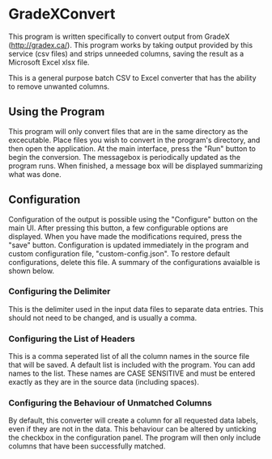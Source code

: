 # GradeXConvert
This program is written specifically to convert output from GradeX (http://gradex.ca/). This program works by taking output provided by this service (csv files) and strips unneeded columns, saving the result as a Microsoft Excel xlsx file.

This is a general purpose batch CSV to Excel converter that has the ability to remove unwanted columns.

## Using the Program
This program will only convert files that are in the same directory as the excecutable. Place files you wish to convert in the program's directory, and then open the application. At the main interface, press the "Run" button to begin the conversion. The messagebox is periodically updated as the program runs. When finished, a message box will be displayed summarizing what was done.

## Configuration
Configuration of the output is possible using the "Configure" button on the main UI. After pressing this button, a few configurable options are displayed. When you have made the modifications required, press the "save" button. Configuration is updated immediately in the program and custom configuration file, "custom-config.json". To restore default configurations, delete this file. A summary of the configurations avaialble is shown below.

### Configuring the Delimiter
This is the delimiter used in the input data files to separate data entries. This should not need to be changed, and is usually a comma. 

### Configuring the List of Headers
This is a comma seperated list of all the column names in the source file that will be saved. A default list is included with the program. You can add names to the list. These names are CASE SENSITIVE and must be entered exactly as they are in the source data (including spaces).

### Configuring the Behaviour of Unmatched Columns
By default, this converter will create a column for all requested data labels, even if they are not in the data. This behaviour can be altered by unticking the checkbox in the configuration panel. The program will then only include columns that have been successfully matched.
